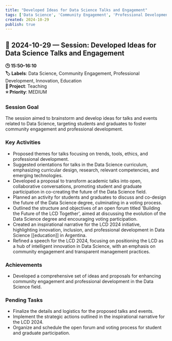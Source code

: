 ```yaml
---
title: "Developed Ideas for Data Science Talks and Engagement"
tags: ['Data Science', 'Community Engagement', 'Professional Development', 'Innovation', 'Education']
created: 2024-10-29
publish: true
---
```


## 📅 2024-10-29 — Session: Developed Ideas for Data Science Talks and Engagement

**🕒 15:50–16:10**  
**🏷️ Labels**: Data Science, Community Engagement, Professional Development, Innovation, Education  
**📂 Project**: Teaching  
**⭐ Priority**: MEDIUM  


### Session Goal
The session aimed to brainstorm and develop ideas for talks and events related to Data Science, targeting students and graduates to foster community engagement and professional development.

### Key Activities
- Proposed themes for talks focusing on trends, tools, ethics, and professional development.
- Suggested orientations for talks in the Data Science curriculum, emphasizing curricular design, research, relevant competencies, and emerging technologies.
- Developed a proposal to transform academic talks into open, collaborative conversations, promoting student and graduate participation in co-creating the future of the Data Science field.
- Planned an activity for students and graduates to discuss and co-design the future of the Data Science degree, culminating in a voting process.
- Outlined the structure and objectives of an open forum titled 'Building the Future of the LCD Together', aimed at discussing the evolution of the Data Science degree and encouraging voting participation.
- Created an inspirational narrative for the LCD 2024 initiative, highlighting innovation, inclusion, and professional development in Data Science [[education]] in Argentina.
- Refined a speech for the LCD 2024, focusing on positioning the LCD as a hub of intelligent innovation in Data Science, with an emphasis on community engagement and transparent management practices.

### Achievements
- Developed a comprehensive set of ideas and proposals for enhancing community engagement and professional development in the Data Science field.

### Pending Tasks
- Finalize the details and logistics for the proposed talks and events.
- Implement the strategic actions outlined in the inspirational narrative for the LCD 2024.
- Organize and schedule the open forum and voting process for student and graduate participation.
